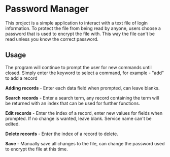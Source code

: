 # Password Manager
This project is a simple application to interact with a text file of login information. To protect the file from being read by anyone, users choose a password that is used to encrypt the file with. This way the file can't be read unless you know the correct password.

## Usage
The program will continue to prompt the user for new commands until closed. Simply enter the keyword to select a command, for example - "add" to add a record

**Adding records** - Enter each data field when prompted, can leave blanks.

**Search records** - Enter a search term, any record containing the term will be returned with an index that can be used for further functions.

**Edit records** - Enter the index of a record, enter new values for fields when prompted. If no change is wanted, leave blank. Service name can't be edited.

**Delete records** - Enter the index of a record to delete.

**Save** - Manually save all changes to the file, can change the password used to encrypt the file at this time.
